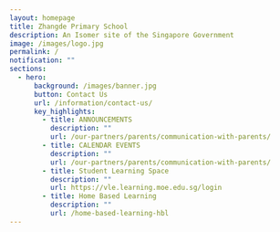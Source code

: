 ```yaml
---
layout: homepage
title: Zhangde Primary School
description: An Isomer site of the Singapore Government
image: /images/logo.jpg
permalink: /
notification: ""
sections:
  - hero:
      background: /images/banner.jpg
      button: Contact Us
      url: /information/contact-us/
      key_highlights:
        - title: ANNOUNCEMENTS
          description: ""
          url: /our-partners/parents/communication-with-parents/
        - title: CALENDAR EVENTS
          description: ""
          url: /our-partners/parents/communication-with-parents/
        - title: Student Learning Space
          description: ""
          url: https://vle.learning.moe.edu.sg/login
        - title: Home Based Learning
          description: ""
          url: /home-based-learning-hbl
---
```

